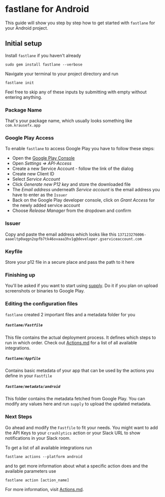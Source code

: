 # fastlane for Android

This guide will show you step by step how to get started with `fastlane` for your Android project.

## Initial setup

Install `fastlane` if you haven't already

    sudo gem install fastlane --verbose

Navigate your terminal to your project directory and run

```
fastlane init
```

Feel free to skip any of these inputs by submitting with empty without entering anything. 

### Package Name

That's your package name, which usually looks something like `com.krausefx.app`

### Google Play Access

To enable `fastlane` to access Google Play you have to follow these steps:

- Open the [Google Play Console](https://play.google.com/apps/publish/)
- Open _Settings => API-Access_
- Create a new Service Account - follow the link of the dialog
- Create new Client ID
- Select _Service Account_
- Click _Generate new P12 key_ and store the downloaded file
- The _Email address_ underneath _Service account_ is the email address you have to enter as the `Issuer`
- Back on the Google Play developer console, click on _Grant Access_ for the newly added service account
- Choose _Release Manager_ from the dropdown and confirm

### Issuer

Copy and paste the email address which looks like this `137123276006-aaaeltp0aqgn2opfb7tk46ovaaa3hv1g@developer.gserviceaccount.com`

### Keyfile

Store your p12 file in a secure place and pass the path to it here

### Finishing up

You'll be asked if you want to start using [supply](https://github.com/fastlane/supply). Do it if you plan on upload screenshots or binaries to Google Play.

### Editing the configuration files

`fastlane` created 2 important files and a metadata folder for you

##### `fastlane/Fastfile`

This file contains the actual deployment process. It defines which steps to run in which order. Check out [Actions.md](https://github.com/KrauseFx/fastlane/blob/master/docs/Actions.md) for a list of all available integrations.

##### `fastlane/Appfile`

Contains basic metadata of your app that can be used by the actions you define in your `Fastfile`

##### `fastlane/metadata/android`

This folder contains the metadata fetched from Google Play. You can modify any values here and run `supply` to upload the updated metadata.

### Next Steps

Go ahead and modify the `Fastfile` to fit your needs. You might want to add the API Keys to your `crashlytics` action or your Slack URL to show notifications in your Slack room.

To get a list of all available integrations run

```
fastlane actions --platform android
```

and to get more information about what a specific action does and the available parameters use

```
fastlane action [action_name]
```

For more information, visit [Actions.md](https://github.com/KrauseFx/fastlane/blob/master/docs/Actions.md).
